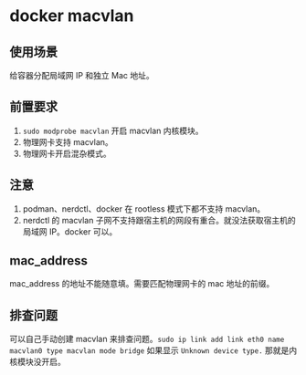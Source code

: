 # docker macvlan

## 使用场景

给容器分配局域网 IP 和独立 Mac 地址。

## 前置要求

1. `sudo modprobe macvlan` 开启 macvlan 内核模块。
2. 物理网卡支持 macvlan。
3. 物理网卡开启混杂模式。

## 注意

1. podman、nerdctl、docker 在 rootless 模式下都不支持 macvlan。
2. nerdctl 的 macvlan 子网不支持跟宿主机的网段有重合。就没法获取宿主机的局域网 IP。docker 可以。

## mac_address

mac_address 的地址不能随意填。需要匹配物理网卡的 mac 地址的前缀。

## 排查问题

可以自己手动创建 macvlan 来排查问题。`sudo ip link add link eth0 name macvlan0 type macvlan mode bridge`
如果显示 `Unknown device type.` 那就是内核模块没开启。
